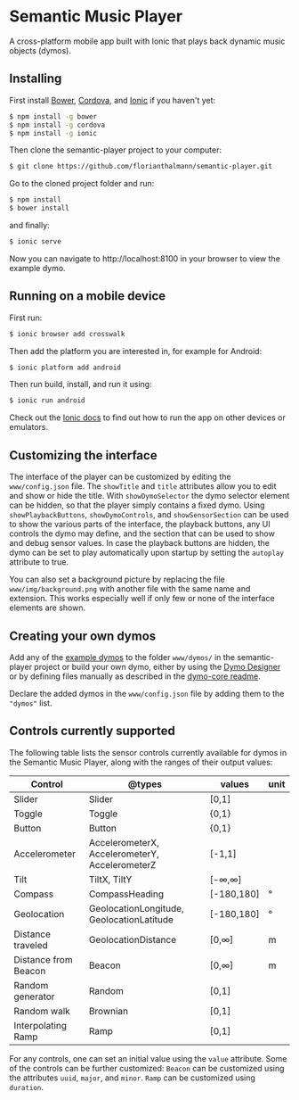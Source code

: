Semantic Music Player
=====================

A cross-platform mobile app built with Ionic that plays back dynamic music objects (dymos).

## Installing

First install [Bower](http://bower.io/#install-bower), [Cordova](https://cordova.apache.org/#getstarted), and [Ionic](http://ionicframework.com/getting-started) if you haven't yet:
```bash
$ npm install -g bower
$ npm install -g cordova
$ npm install -g ionic
```

Then clone the semantic-player project to your computer:
```bash
$ git clone https://github.com/florianthalmann/semantic-player.git
```

Go to the cloned project folder and run:
```bash
$ npm install
$ bower install
```
and finally:
```bash
$ ionic serve
```

Now you can navigate to http://localhost:8100 in your browser to view the example dymo.

## Running on a mobile device

First run:
```bash
$ ionic browser add crosswalk
```
Then add the platform you are interested in, for example for Android:
```bash
$ ionic platform add android
```
Then run build, install, and run it using:
```bash
$ ionic run android
```

Check out the [Ionic docs](http://ionicframework.com/docs/cli/run.html) to find out how to run the app on other devices or emulators.

## Customizing the interface

The interface of the player can be customized by editing the `www/config.json` file. The `showTitle` and `title` attributes allow you to edit and show or hide the title. With `showDymoSelector` the dymo selector element can be hidden, so that the player simply contains a fixed dymo. Using `showPlaybackButtons`, `showDymoControls`, and `showSensorSection` can be used to show the various parts of the interface, the playback buttons, any UI controls the dymo may define, and the section that can be used to show and debug sensor values. In case the playback buttons are hidden, the dymo can be set to play automatically upon startup by setting the `autoplay` attribute to true.

You can also set a background picture by replacing the file `www/img/background.png` with another file with the same name and extension. This works especially well if only few or none of the interface elements are shown.

## Creating your own dymos

Add any of the [example dymos](https://github.com/florianthalmann/example-dymos.git) to the folder `www/dymos/` in the semantic-player project or build your own dymo, either by using the [Dymo Designer](https://github.com/florianthalmann/dymo-designer.git) or by defining files manually as described in the [dymo-core readme](https://github.com/florianthalmann/dymo-core.git).

Declare the added dymos in the `www/config.json` file by adding them to the `"dymos"` list.

## Controls currently supported

The following table lists the sensor controls currently available for dymos in the Semantic Music Player, along with the ranges of their output values:

| Control              | @types                                         | values     | unit |
|----------------------|------------------------------------------------|------------|------|
| Slider               | Slider                                         | [0,1]      |      |
| Toggle               | Toggle                                         | {0,1}      |      |
| Button               | Button                                         | {0,1}      |      |
| Accelerometer        | AccelerometerX, AccelerometerY, AccelerometerZ | [-1,1]     |      |
| Tilt                 | TiltX, TiltY                                   | [-∞,∞]     |      |
| Compass              | CompassHeading                                 | [-180,180] | °    |
| Geolocation          | GeolocationLongitude, GeolocationLatitude      | [-180,180] | °    |
| Distance traveled    | GeolocationDistance                            | [0,∞]      | m    |
| Distance from Beacon | Beacon                                         | [0,∞]      | m    |
| Random generator     | Random                                         | [0,1]      |      |
| Random walk          | Brownian                                       | [0,1]      |      |
| Interpolating   Ramp | Ramp                                           | [0,1]      |      |

For any controls, one can set an initial value using the `value` attribute. Some of the controls can be further customized: `Beacon` can be customized using the attributes `uuid`, `major`, and `minor`. `Ramp` can be customized using `duration`.
